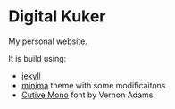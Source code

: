 # Digital Kuker
My personal website.

It is build using:
* [jekyll](https://jekyllrb.com)
* [minima](https://github.com/jekyll/minima) theme with some modificaitons
* [Cutive Mono](https://fonts.google.com/specimen/Cutive+Mono) font by Vernon Adams
